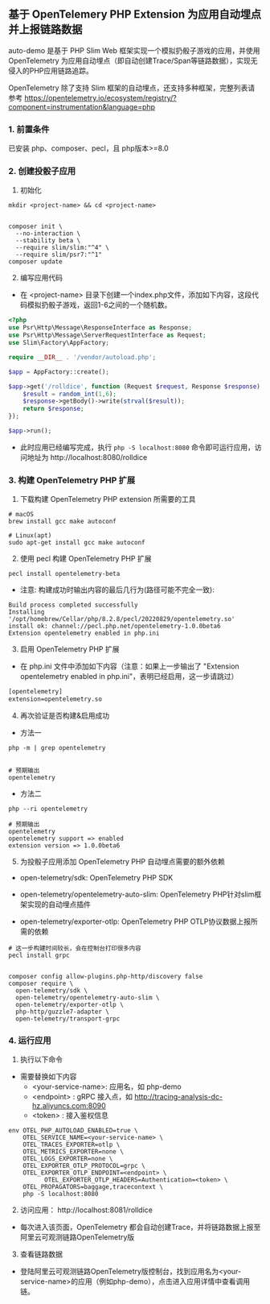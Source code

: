 ## 基于 OpenTelemery PHP Extension 为应用自动埋点并上报链路数据

auto-demo 是基于 PHP Slim Web 框架实现一个模拟扔骰子游戏的应用，并使用 OpenTelemetry 为应用自动埋点（即自动创建Trace/Span等链路数据），实现无侵入的PHP应用链路追踪。


OpenTelemetry 除了支持 Slim 框架的自动埋点，还支持多种框架，完整列表请参考 https://opentelemetry.io/ecosystem/registry/?component=instrumentation&language=php

### 1. 前置条件

已安装 php、composer、pecl，且 php版本>=8.0


### 2. 创建投骰子应用

1. 初始化
```shell
mkdir <project-name> && cd <project-name>


composer init \
  --no-interaction \
  --stability beta \
  --require slim/slim:"^4" \
  --require slim/psr7:"^1"
composer update
```

2. 编写应用代码

* 在 \<project-name\>  目录下创建一个index.php文件，添加如下内容，这段代码模拟扔骰子游戏，返回1-6之间的一个随机数。


```php
<?php
use Psr\Http\Message\ResponseInterface as Response;
use Psr\Http\Message\ServerRequestInterface as Request;
use Slim\Factory\AppFactory;

require __DIR__ . '/vendor/autoload.php';

$app = AppFactory::create();

$app->get('/rolldice', function (Request $request, Response $response) {
    $result = random_int(1,6);
    $response->getBody()->write(strval($result));
    return $response;
});

$app->run();

```

* 此时应用已经编写完成，执行 `php -S localhost:8080` 命令即可运行应用，访问地址为 http://localhost:8080/rolldice

### 3. 构建 OpenTelemetry PHP 扩展

1. 下载构建 OpenTelemetry PHP extension 所需要的工具

```shell
# macOS
brew install gcc make autoconf

# Linux(apt)
sudo apt-get install gcc make autoconf
```

2. 使用 pecl 构建 OpenTelemetry PHP 扩展

```shell
pecl install opentelemetry-beta
```

* 注意: 构建成功时输出内容的最后几行为(路径可能不完全一致): 

```shell
Build process completed successfully
Installing '/opt/homebrew/Cellar/php/8.2.8/pecl/20220829/opentelemetry.so'
install ok: channel://pecl.php.net/opentelemetry-1.0.0beta6
Extension opentelemetry enabled in php.ini
```

3. 启用 OpenTelemetry PHP 扩展
* 在 php.ini 文件中添加如下内容（注意：如果上一步输出了
"Extension opentelemetry enabled in php.ini"，表明已经启用，这一步请跳过）

```txt
[opentelemetry]
extension=opentelemetry.so
```

4. 再次验证是否构建&启用成功

* 方法一

```
php -m | grep opentelemetry


# 预期输出
opentelemetry
```

* 方法二
```
php --ri opentelemetry

# 预期输出
opentelemetry
opentelemetry support => enabled
extension version => 1.0.0beta6
```

5. 为投骰子应用添加 OpenTelemetry PHP 自动埋点需要的额外依赖

* open-telemetry/sdk: OpenTelemetry PHP SDK

* open-telemetry/opentelemetry-auto-slim: OpenTelemetry PHP针对slim框架实现的自动埋点插件

* open-telemetry/exporter-otlp: OpenTelemetry PHP OTLP协议数据上报所需的依赖


``` shell
# 这一步构建时间较长，会在控制台打印很多内容
pecl install grpc


composer config allow-plugins.php-http/discovery false
composer require \
  open-telemetry/sdk \
  open-telemetry/opentelemetry-auto-slim \
  open-telemetry/exporter-otlp \
  php-http/guzzle7-adapter \
  open-telemetry/transport-grpc
```

### 4. 运行应用

1. 执行以下命令

* 需要替换如下内容
  * \<your-service-name>: 应用名，如 php-demo
  * \<endpoint> : gRPC 接入点，如 http://tracing-analysis-dc-hz.aliyuncs.com:8090
  * \<token> : 接入鉴权信息

```shell
env OTEL_PHP_AUTOLOAD_ENABLED=true \
    OTEL_SERVICE_NAME=<your-service-name> \
    OTEL_TRACES_EXPORTER=otlp \
    OTEL_METRICS_EXPORTER=none \
    OTEL_LOGS_EXPORTER=none \
    OTEL_EXPORTER_OTLP_PROTOCOL=grpc \
    OTEL_EXPORTER_OTLP_ENDPOINT=<endpoint> \
          OTEL_EXPORTER_OTLP_HEADERS=Authentication=<token> \
    OTEL_PROPAGATORS=baggage,tracecontext \
    php -S localhost:8080
```

2. 访问应用： http://localhost:8081/rolldice

* 每次进入该页面，OpenTelemetry 都会自动创建Trace，并将链路数据上报至阿里云可观测链路OpenTelemetry版


3. 查看链路数据

* 登陆阿里云可观测链路OpenTelemetry版控制台，找到应用名为\<your-service-name>的应用（例如php-demo），点击进入应用详情中查看调用链。




